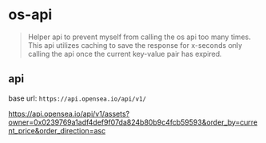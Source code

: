 # os-api
> Helper api to prevent myself from calling the os api too many times. This api utilizes caching to save the response for x-seconds only calling the api once the current key-value pair has expired.

## api
base url: `https://api.opensea.io/api/v1/`

https://api.opensea.io/api/v1/assets?owner=0x0239769a1adf4def9f07da824b80b9c4fcb59593&order_by=current_price&order_direction=asc